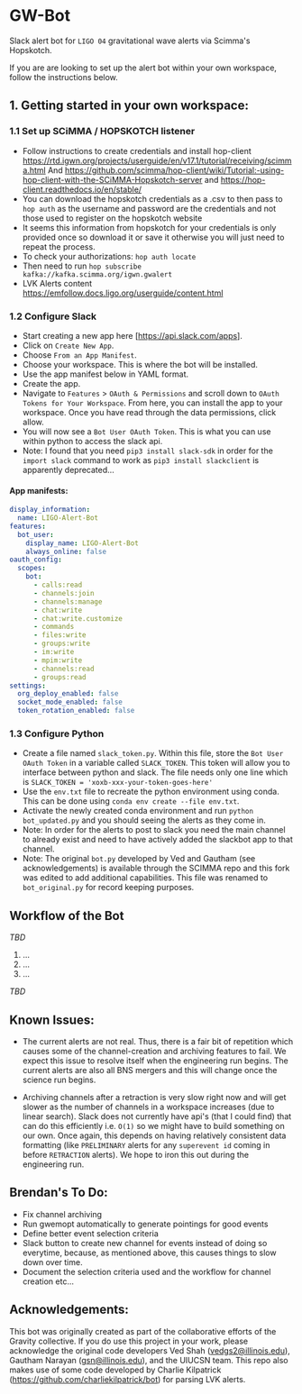 # GW-Bot

Slack alert bot for `LIGO 04` gravitational wave alerts via Scimma's Hopskotch. 

If you are are looking to set up the alert bot within your own workspace, follow the instructions below.

## 1. Getting started in your own workspace:

### 1.1 Set up SCiMMA / HOPSKOTCH listener

* Follow instructions to create credentials and install hop-client https://rtd.igwn.org/projects/userguide/en/v17.1/tutorial/receiving/scimma.html 
And https://github.com/scimma/hop-client/wiki/Tutorial:-using-hop-client-with-the-SCiMMA-Hopskotch-server and https://hop-client.readthedocs.io/en/stable/
* You can download the hopskotch credentials as a .csv to then pass to `hop auth` as the username and password are the credentials and not those used to register on the hopskotch website
* It seems this information from hopskotch for your credentials is only provided once so download it or save it otherwise you will just need to repeat the process. 
* To check your authorizations: `hop auth locate`
* Then need to run `hop subscribe kafka://kafka.scimma.org/igwn.gwalert`
* LVK Alerts content https://emfollow.docs.ligo.org/userguide/content.html

### 1.2 Configure Slack

* Start creating a new app here [https://api.slack.com/apps].
* Click on `Create New App`.
* Choose `From an App Manifest`.
* Choose your workspace. This is where the bot will be installed.
* Use the app manifest below in YAML format. 
* Create the app.
* Navigate to `Features` > `OAuth & Permissions` and scroll down to `OAuth Tokens for Your Workspace`. From here, you can install the app to your workspace. Once you have read through the data permissions, click allow.
* You will now see a `Bot User OAuth Token`. This is what you can use within python to access the slack api. 
* Note: I found that you need `pip3 install slack-sdk` in order for the `import slack` command to work as `pip3 install slackclient` is apparently deprecated…


#### App manifests:
```YAML
display_information:
  name: LIGO-Alert-Bot
features:
  bot_user:
    display_name: LIGO-Alert-Bot
    always_online: false
oauth_config:
  scopes:
    bot:
      - calls:read
      - channels:join
      - channels:manage
      - chat:write
      - chat:write.customize
      - commands
      - files:write
      - groups:write
      - im:write
      - mpim:write
      - channels:read
      - groups:read
settings:
  org_deploy_enabled: false
  socket_mode_enabled: false
  token_rotation_enabled: false

```

### 1.3 Configure Python 

* Create a file named `slack_token.py`. Within this file, store the `Bot User OAuth Token` in a variable called `SLACK_TOKEN`. This token will allow you to interface between python and slack. The file needs only one line which is `SLACK_TOKEN = 'xoxb-xxx-your-token-goes-here'`
* Use the `env.txt` file to recreate the python environment using conda. This can be done using `conda env create --file env.txt`.
* Activate the newly created conda environment and run `python bot_updated.py` and you should seeing the alerts as they come in.
* Note: In order for the alerts to post to slack you need the main channel to already exist and need to have actively added the slackbot app to that channel. 
* Note: The original `bot.py` developed by Ved and Gautham (see acknowledgements) is available through the SCIMMA repo and this fork was edited to add additional capabilities. This file was renamed to `bot_original.py` for record keeping purposes.

## Workflow of the Bot

*TBD*

1. ...
2. ...
3. ...

*TBD*

## Known Issues:

* The current alerts are not real. Thus, there is a fair bit of repetition which causes some of the channel-creation and archiving features to fail. We expect this issue to resolve itself when the engineering run begins. The current alerts are also all BNS mergers and this will change once the science run begins.

* Archiving channels after a retraction is very slow right now and will get slower as the number of channels in a workspace increases (due to linear search). Slack does not currently have api's (that I could find) that can do this efficiently i.e. `O(1)` so we might have to build something on our own. Once again, this depends on having relatively consistent data formatting (like `PRELIMINARY` alerts for any `superevent id` coming in before `RETRACTION` alerts). We hope to iron this out during the engineering run.

## Brendan's To Do:

* Fix channel archiving
* Run gwemopt automatically to generate pointings for good events
* Define better event selection criteria
* Slack button to create new channel for events instead of doing so everytime, because, as mentioned above, this causes things to slow down over time. 
* Document the selection criteria used and the workflow for channel creation etc...

## Acknowledgements:

This bot was originally created as part of the collaborative efforts of the Gravity collective. If you do use this project in your work, please acknowledge the original code developers Ved Shah (vedgs2@illinois.edu), Gautham Narayan (gsn@illinois.edu), and the UIUCSN team. This repo also makes use of some code developed by Charlie Kilpatrick (https://github.com/charliekilpatrick/bot) for parsing LVK alerts. 
